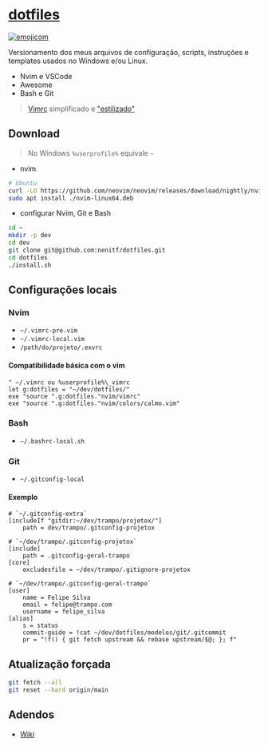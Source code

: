 # [dotfiles](http://d.neni.dev)

[![emojicom](https://img.shields.io/badge/emojicom-%F0%9F%90%9B%20%F0%9F%86%95%20%F0%9F%92%AF%20%F0%9F%91%AE%20%F0%9F%86%98%20%F0%9F%92%A4-%23fff)](http://neni.dev/emojicom)

Versionamento dos meus arquivos de configuração, scripts, instruções e templates usados no Windows e/ou Linux.

- Nvim e VSCode
- Awesome
- Bash e Git

> [Vimrc](http://neni.dev/vimrc) simplificado e ["estilizado"](http://vimrc.neni.dev)

## Download

> No Windows `%userprofile%` equivale `~`

- nvim
```bash
# Ubuntu
curl -LO https://github.com/neovim/neovim/releases/download/nightly/nvim-linux64.deb
sudo apt install ./nvim-linux64.deb
```

- configurar Nvim, Git e Bash
```bash
cd ~
mkdir -p dev
cd dev
git clone git@github.com:nenitf/dotfiles.git
cd dotfiles
./install.sh
```

## Configurações locais

### Nvim

- `~/.vimrc-pre.vim`
- `~/.vimrc-local.vim`
- `/path/do/projeto/.exvrc`

#### Compatibilidade básica com o vim

```vim
" ~/.vimrc ou %userprofile%\_vimrc
let g:dotfiles = "~/dev/dotfiles/"
exe "source ".g:dotfiles."nvim/vimrc"
exe "source ".g:dotfiles."nvim/colors/calmo.vim"
```

### Bash

- `~/.bashrc-local.sh`

### Git

- `~/.gitconfig-local`

#### Exemplo

```gitconfig
# `~/.gitconfig-extra`
[includeIf "gitdir:~/dev/trampo/projetox/"]
    path = dev/trampo/.gitconfig-projetox
```

```gitconfig
# `~/dev/trampo/.gitconfig-projetox`
[include]
    path = .gitconfig-geral-trampo
[core]
    excludesfile = ~/dev/trampo/.gitignore-projetox
```

```gitconfig
# `~/dev/trampo/.gitconfig-geral-trampo`
[user]
    name = Felipe Silva
    email = felipe@trampo.com
    username = felipe_silva
[alias]
    s = status
    commit-guide = !cat ~/dev/dotfiles/modelos/git/.gitcommit
    pr = "!f() { git fetch upstream && rebase upstream/$@; }; f"
```

## Atualização forçada

```bash
git fetch --all
git reset --hard origin/main
```

## Adendos

- [Wiki](https://github.com/nenitf/dotfiles/wiki)
